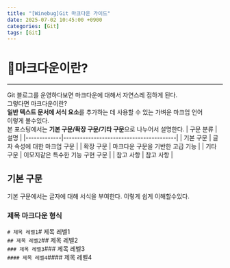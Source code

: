 ```yaml
---
title: "[Winebug]Git 마크다운 가이드"
date: 2025-07-02 10:45:00 +0900
categories: [Git]
tags: [Git]
---
```


# 🎈마크다운이란?  
---
Git 블로그를 운영하다보면 마크다운에 대해서 자연스레 접하게 된다.  
그렇다면 마크다운이란?  
**일반 텍스트 문서에 서식 요소**를 추가하는 데 사용할 수 있는 가벼운 마크업 언어  
이렇게 볼수있다.  
본 포스팅에서는 **기본 구문/확장 구문/기타 구문**으로 나누어서 설명한다. 
| 구문 분류   | 설명                                    |
|-------------|-----------------------------------------|
| 기본 구문   | 글자 속성에 대한 마크업 구문             |
| 확장 구문   | 마크다운 구문을 기반한 고급 기능         |
| 기타 구문   | 이모지같은 특수한 기능 구현 구문         |
| 참고 사항   | 참고 사항                               |

 ##  기본 구문  
 기본 구문에서는 글자에 대해 서식을 부여한다. 이렇게 쉽게 이해할수있다.  

 ### 제목 마크다운 형식  
`# 제목 레벨1`# 제목 레벨1  
`## 제목 레벨2`## 제목 레벨2  
`### 제목 레벨3`### 제목 레벨3  
`#### 제목 레벨4`#### 제목 레벨4  
